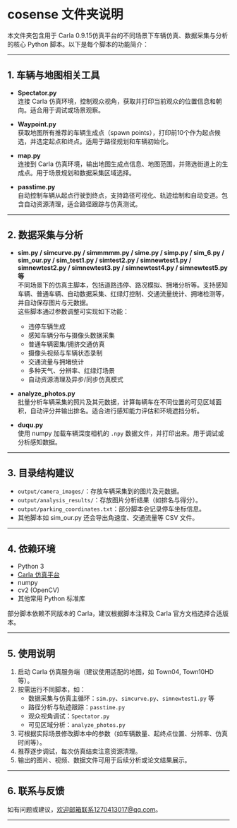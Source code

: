 # cosense 文件夹说明

本文件夹包含用于 Carla 0.9.15仿真平台的不同场景下车辆仿真、数据采集与分析的核心 Python 脚本。以下是每个脚本的功能简介：

---

## 1. 车辆与地图相关工具

- **Spectator.py**  
  连接 Carla 仿真环境，控制观众视角，获取并打印当前观众的位置信息和朝向。适合用于调试或场景观察。

- **Waypoint.py**  
  获取地图所有推荐的车辆生成点（spawn points），打印前10个作为起点候选，并选定起点和终点。适用于路径规划和车辆初始化。

- **map.py**  
  连接到 Carla 仿真环境，输出地图生成点信息、地图范围，并筛选街道上的生成点。用于场景规划和数据采集区域选择。

- **passtime.py**  
  自动控制车辆从起点行驶到终点，支持路径可视化、轨迹绘制和自动变道。包含自动资源清理，适合路径跟踪与仿真测试。

---

## 2. 数据采集与分析

- **sim.py / simcurve.py / simmmmm.py / sime.py / simp.py / sim_6.py / sim_our.py / sim_test1.py / simtest2.py / simnewtest1.py / simnewtest2.py / simnewtest3.py / simnewtest4.py / simnewtest5.py等**  
  不同场景下的仿真主脚本，包括道路违停、路况模拟、拥堵分析等。支持感知车辆、普通车辆、自动数据采集、红绿灯控制、交通流量统计、拥堵检测等，并自动保存图片与元数据。  
  这些脚本通过参数调整可实现如下功能：
  - 违停车辆生成
  - 感知车辆分布与摄像头数据采集
  - 普通车辆密集/拥挤交通仿真
  - 摄像头视频与车辆状态录制
  - 交通流量与拥堵统计
  - 多种天气、分辨率、红绿灯场景
  - 自动资源清理及异步/同步仿真模式

- **analyze_photos.py**  
  批量分析车辆采集的照片及其元数据，计算每辆车在不同位置的可见区域面积，自动评分并输出排名。适合进行感知能力评估和环境遮挡分析。

- **duqu.py**  
  使用 numpy 加载车辆深度相机的 `.npy` 数据文件，并打印出来。用于调试或分析感知数据。

---

## 3. 目录结构建议

- `output/camera_images/`：存放车辆采集到的图片及元数据。
- `output/analysis_results/`：存放图片分析结果（如排名与得分）。
- `output/parking_coordinates.txt`：部分脚本会记录停车坐标信息。
- 其他脚本如 sim_our.py 还会导出角速度、交通流量等 CSV 文件。

---

## 4. 依赖环境

- Python 3
- [Carla 仿真平台](https://carla.org/)
- numpy
- cv2 (OpenCV)
- 其他常用 Python 标准库

部分脚本依赖不同版本的 Carla，建议根据脚本注释及 Carla 官方文档选择合适版本。

---

## 5. 使用说明

1. 启动 Carla 仿真服务端（建议使用适配的地图，如 Town04, Town10HD 等）。
2. 按需运行不同脚本，如：
   - 数据采集与仿真主循环：`sim.py`、`simcurve.py`、`simnewtest1.py` 等
   - 路径分析与轨迹跟踪：`passtime.py`
   - 观众视角调试：`Spectator.py`
   - 可见区域分析：`analyze_photos.py`
3. 可根据实际场景修改脚本中的参数（如车辆数量、起终点位置、分辨率、仿真时间等）。
4. 推荐逐步调试，每次仿真结束注意资源清理。
5. 输出的图片、视频、数据文件可用于后续分析或论文结果展示。

---

## 6. 联系与反馈

如有问题或建议，欢迎邮箱联系1270413017@qq.com。

---
